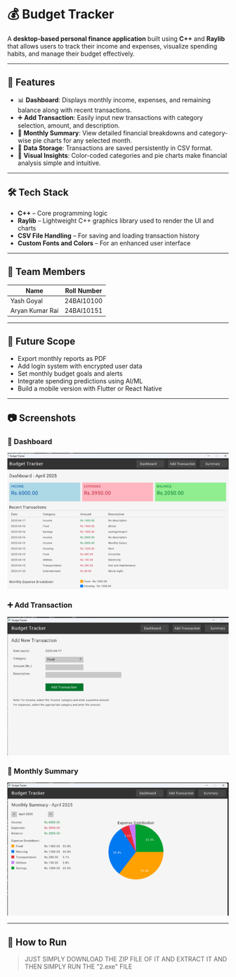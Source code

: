# 💰 Budget Tracker

A **desktop-based personal finance application** built using **C++** and **Raylib** that allows users to track their income and expenses, visualize spending habits, and manage their budget effectively.

---

## 🚀 Features

- 📊 **Dashboard**: Displays monthly income, expenses, and remaining balance along with recent transactions.
- ➕ **Add Transaction**: Easily input new transactions with category selection, amount, and description.
- 📅 **Monthly Summary**: View detailed financial breakdowns and category-wise pie charts for any selected month.
- 📁 **Data Storage**: Transactions are saved persistently in CSV format.
- 🎨 **Visual Insights**: Color-coded categories and pie charts make financial analysis simple and intuitive.

---

## 🛠️ Tech Stack

- **C++** – Core programming logic
- **Raylib** – Lightweight C++ graphics library used to render the UI and charts
- **CSV File Handling** – For saving and loading transaction history
- **Custom Fonts and Colors** – For an enhanced user interface

---

## 👥 Team Members

| Name               | Roll Number   |
|--------------------|---------------|
| Yash Goyal         | 24BAI10100    |
| Aryan Kumar Rai    | 24BAI10151    |

---

## 🔮 Future Scope

- Export monthly reports as PDF
- Add login system with encrypted user data
- Set monthly budget goals and alerts
- Integrate spending predictions using AI/ML
- Build a mobile version with Flutter or React Native

---
## 📷 Screenshots

### 🧭 Dashboard
![Dashboard](./dashboard.png)

### ➕ Add Transaction
![Add Transaction](./addtransaction.png)

### 📅 Monthly Summary
![Monthly Summary](./summary.png)

---

## 📄 How to Run
> JUST SIMPLY DOWNLOAD THE ZIP FILE OF IT AND EXTRACT IT AND THEN SIMPLY RUN THE "2.exe" FILE 
